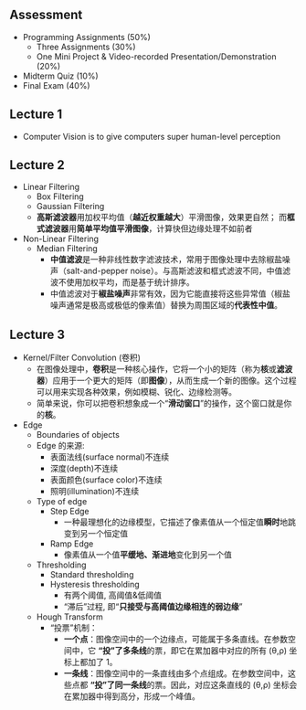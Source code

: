 ## Assessment
- Programming Assignments (50%)  
	- Three Assignments (30%)  
	- One Mini Project & Video-recorded Presentation/Demonstration (20%)  
- Midterm Quiz (10%)
- Final Exam (40%)

## Lecture 1
- Computer Vision is to give computers super human-level perception

## Lecture 2
- Linear Filtering
	- Box Filtering
	- Gaussian Filtering
	- **高斯滤波器**用加权平均值（**越近权重越大**）平滑图像，效果更自然； 而**框式滤波器**用**简单平均值平滑图像**，计算快但边缘处理不如前者
- Non-Linear Filtering
	- Median Filtering
		- **中值滤波**是一种非线性数字滤波技术，常用于图像处理中去除椒盐噪声（salt-and-pepper noise）。与高斯滤波和框式滤波不同，中值滤波不使用加权平均，而是基于统计排序。
		- 中值滤波对于**椒盐噪声**非常有效，因为它能直接将这些异常值（椒盐噪声通常是极高或极低的像素值）替换为周围区域的**代表性中值**。

## Lecture 3
- Kernel/Filter Convolution (卷积)
	- 在图像处理中，**卷积**是一种核心操作，它将一个小的矩阵（称为**核**或**滤波器**）应用于一个更大的矩阵（即**图像**），从而生成一个新的图像。这个过程可以用来实现各种效果，例如模糊、锐化、边缘检测等。
	- 简单来说，你可以把卷积想象成一个“**滑动窗口**”的操作，这个窗口就是你的**核**。
- Edge
	- Boundaries of objects
	- Edge 的来源:
		- 表面法线(surface normal)不连续
		- 深度(depth)不连续
		- 表面颜色(surface color)不连续
		- 照明(illumination)不连续
	- Type of edge
		- Step Edge
			- 一种最理想化的边缘模型，它描述了像素值从一个恒定值**瞬时**地跳变到另一个恒定值
		- Ramp Edge
			- 像素值从一个值**平缓地、渐进地**变化到另一个值
	- Thresholding
		- Standard thresholding
		- Hysteresis thresholding
			- 有两个阈值, 高阈值&低阈值
			- “滞后”过程, 即“**只接受与高阈值边缘相连的弱边缘**”
	- Hough Transform 
		- “投票”机制：
			- **一个点**：图像空间中的一个边缘点，可能属于多条直线。在参数空间中，它 **“投”了多条线**的票，即它在累加器中对应的所有 (θ,ρ) 坐标上都加了 1。
			- **一条线**：图像空间中的一条直线由多个点组成。在参数空间中，这些点都 **“投”了同一条线**的票。因此，对应这条直线的 (θ,ρ) 坐标会在累加器中得到高分，形成一个峰值。